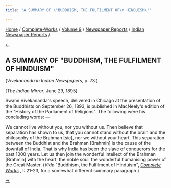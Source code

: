 ```yaml
---
title: "A SUMMARY OF \"BUDDHISM, THE FULFILMENT OF\n HINDUISM\""

---
```

<div>

[Home](../../../../index.htm) /
[Complete-Works](../../../complete_works.htm) / [Volume
9](../../volume_9_contents.htm) / [Newspaper
Reports](../newspaper_reports_contents.htm) / [Indian Newspaper
Reports](indian_newspaper_contents.htm) /

[←](06_the_bengalee_may_18_1895.htm)

## A SUMMARY OF "BUDDHISM, THE FULFILMENT OF HINDUISM"

(*Vivekananda in Indian Newspapers*, p. 73.)

\[*The Indian Mirror*, June 29, 1895\]

Swami Vivekananda's speech, delivered in Chicago at the presentation of
the Buddhists on September 26, 1893, is published in MacNeely's edition
of the "History of the Parliament of Religions". The following were his
concluding words: —

We cannot live without you, nor you without us. Then believe that
separation has shown to us, that you cannot stand without the brain and
the philosophy of the Brahman \[sic\], nor we without your heart. This
separation between the Buddhist and the Brahman \[Brahmin\] is the cause
of the downfall of India. That is why India has been the slave of
conquerors for the past 1000 years. Let us then join the wonderful
intellect of the Brahman \[Brahmin\] with the heart, the noble soul, the
wonderful humanising power of the Great Master. (*Vide* "Buddhism, the
Fulfilment of Hinduism", *[Complete
Works](../../../volume_1/addresses_at_the_parliament/v1_c1_buddhism.htm)*
, I: 21-23, for a somewhat different summary paragraph.)

[→](08_the_indian_mirror_dec_1_1895.htm)

</div>
